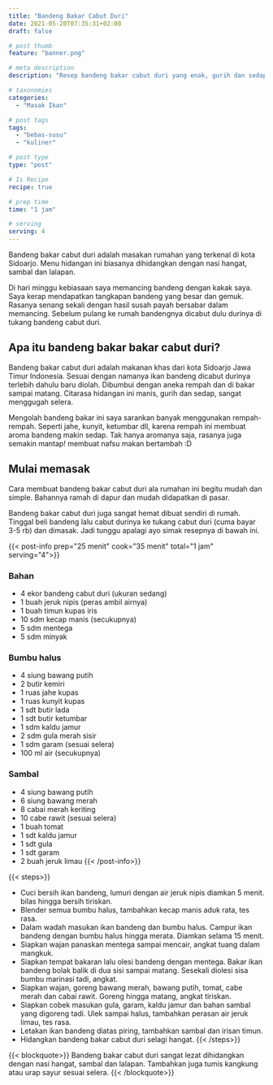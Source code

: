```yaml
---
title: "Bandeng Bakar Cabut Duri"
date: 2021-05-20T07:35:31+02:00
draft: false

# post thumb
feature: "banner.png"

# meta description
description: "Resep bandeng bakar cabut duri yang enak, gurih dan sedap! berasa banget rempahnya. Baca dan pelajari selengkapnya cara membuat hidangan khas Sidoarjo yang terkenal ini."

# taxonomies
categories:
  - "Masak Ikan"

# post tags
tags:
  - "bebas-susu"
  - "kuliner"

# post type
type: "post"

# Is Recipe
recipe: true

# prep time
time: "1 jam"

# serving
serving: 4
---
```

Bandeng bakar cabut duri adalah masakan rumahan yang terkenal di kota Sidoarjo. Menu hidangan ini biasanya dihidangkan dengan nasi hangat, sambal dan lalapan.

Di hari minggu kebiasaan saya memancing bandeng dengan kakak saya. Saya kerap mendapatkan tangkapan bandeng yang besar dan gemuk. Rasanya senang sekali dengan hasil susah payah bersabar dalam memancing. Sebelum pulang ke rumah bandengnya dicabut dulu durinya di tukang bandeng cabut duri.

## Apa itu bandeng bakar bakar cabut duri?
Bandeng bakar cabut duri adalah makanan khas dari kota Sidoarjo Jawa Timur Indonesia. Sesuai dengan namanya ikan bandeng dicabut durinya terlebih dahulu baru diolah. Dibumbui dengan aneka rempah dan di bakar sampai matang. Citarasa hidangan ini manis, gurih dan sedap, sangat menggugah selera.

Mengolah bandeng bakar ini saya sarankan banyak menggunakan rempah-rempah. Seperti jahe, kunyit, ketumbar dll, karena rempah ini membuat aroma bandeng makin sedap. Tak hanya aromanya saja, rasanya juga semakin mantap! membuat nafsu makan bertambah :D

## Mulai memasak

Cara membuat bandeng bakar cabut duri ala rumahan ini begitu mudah dan simple. Bahannya ramah di dapur dan mudah didapatkan di pasar. 

Bandeng bakar cabut duri juga sangat hemat dibuat sendiri di rumah. Tinggal beli bandeng lalu cabut durinya ke tukang cabut duri (cuma bayar 3-5 rb) dan dimasak. Jadi tunggu apalagi ayo simak resepnya di bawah ini.

{{< post-info prep="25 menit" cook="35 menit" total="1 jam" serving="4">}}

### Bahan

-   4 ekor bandeng cabut duri (ukuran sedang)
-   1 buah jeruk nipis (peras ambil airnya)
-   1 buah timun kupas iris
-   10 sdm kecap manis (secukupnya)
-   5 sdm mentega
-   5 sdm minyak

### Bumbu halus

-   4 siung bawang putih
-   2 butir kemiri
-   1 ruas jahe kupas
-   1 ruas kunyit kupas
-   1 sdt butir lada
-   1 sdt butir ketumbar
-   1 sdm kaldu jamur
-   2 sdm gula merah sisir
-   1 sdm garam (sesuai selera)
-   100 ml air (secukupnya)

### Sambal

-   4 siung bawang putih
-   6 siung bawang merah
-   8 cabai merah keriting
-   10 cabe rawit (sesuai selera)
-   1 buah tomat
-   1 sdt kaldu jamur
-   1 sdt gula
-   1 sdt garam
-   2 buah jeruk limau
{{< /post-info>}}

{{< steps>}}
-   Cuci bersih ikan bandeng, lumuri dengan air jeruk nipis diamkan 5 menit. bilas hingga bersih tiriskan.
-   Blender semua bumbu halus, tambahkan kecap manis aduk rata, tes rasa.
-   Dalam wadah masukan ikan bandeng dan bumbu halus. Campur ikan bandeng dengan bumbu halus hingga merata. Diamkan selama 15 menit.
-   Siapkan wajan panaskan mentega sampai mencair, angkat tuang dalam mangkuk.
-   Siapkan tempat bakaran lalu olesi bandeng dengan mentega. Bakar ikan bandeng bolak balik di dua sisi sampai matang. Sesekali diolesi sisa bumbu marinasi tadi, angkat.
-   Siapkan wajan, goreng bawang merah, bawang putih, tomat, cabe merah dan cabai rawit. Goreng hingga matang, angkat tiriskan.
-   Siapkan cobek masukan gula, garam, kaldu jamur dan bahan sambal yang digoreng tadi. Ulek sampai halus, tambahkan perasan air jeruk limau, tes rasa.
-   Letakan ikan bandeng diatas piring, tambahkan sambal dan irisan timun.
-   Hidangkan bandeng bakar cabut duri selagi hangat.
{{< /steps>}}

{{< blockquote>}}
Bandeng bakar cabut duri sangat lezat dihidangkan dengan nasi hangat, sambal dan lalapan. Tambahkan juga tumis kangkung atau urap sayur sesuai selera.
{{< /blockquote>}}